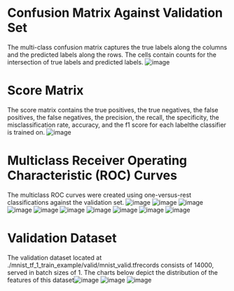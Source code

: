 # Confusion Matrix Against Validation Set
The multi-class confusion matrix captures the true labels along the columns and the predicted labels along the rows. The cells contain counts for the intersection of true labels and predicted labels. 
![image](images/a6e70288fb635b62b13ca9b96fa1758f.png)
# Score Matrix 
The score matrix contains the true positives, the true negatives, the false positives, the false negatives, the precision, the recall, the specificity, the misclassification rate, accuracy, and the f1 score for each labelthe classifier is trained on. 
![image](images/3348392b5273d5969f709ffc8d928d41.png)
# Multiclass Receiver Operating Characteristic (ROC) Curves 
The multiclass ROC curves were created using one-versus-rest classifications against the validation set.
![image](images/a5ce29cd05ae81b7a7ded9b621f2b39f.png)
![image](images/53b8203d59f0e94c353758d325b3ab38.png)
![image](images/dabbbe7dbc22a3e14e3e1a8f847b81ae.png)
![image](images/e6602d78c1cf05b6a26f885b9a556dda.png)
![image](images/411713176f9cf41a22a34c6105fbeb21.png)
![image](images/75cce891f46bf6ec72f332718a95b9a4.png)
![image](images/578b2974e928895c36f0402db9149ae4.png)
![image](images/50e84bdb45f67e8027d871b6181879d0.png)
![image](images/7cb9983d53998da157702662a397dd45.png)
![image](images/d23d66e3cc782f9eba73c48abff92ad4.png)
# Validation Dataset 
The validation dataset located at ./mnist_tf_1_train_example/valid/mnist_valid.tfrecords consists of 14000, served in batch sizes of 1.
 The charts below depict the distribution of the features of this dataset![image](./images/743479155d53c81354b736453f803b96.png)
![image](./images/3421ca33c6e61248d3b6adcad860bb62.png)
![image](./images/0a1bf7e25a1a7732be0ab47b15160e1d.png)

